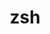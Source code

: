 ---
title: "zsh"
layout: cache
categories: [package, v0.18.0]
meta: {"versions": ["5.8"], "compilers": ["gcc@=7.5.0"], "oss": ["ubuntu18.04"], "platforms": ["linux"], "targets": ["x86_64"], "stacks": ["e4s", "root"], "num_specs": 1, "num_specs_by_stack": {"e4s": 1, "root": 1}}
spec_details: [{"hash": "b2jhuorp4tehmx7477xmhad2uyefwwhq", "compiler": "gcc@=7.5.0", "versions": ["5.8"], "os": "ubuntu18.04", "platform": "linux", "target": "x86_64", "variants": ["+skip-tcsetpgrp-test"], "stacks": ["e4s", "root"], "size": "-", "tarball": "https://binaries.spack.io/v0.18.0/build_cache/linux-ubuntu18.04-x86_64/gcc-7.5.0/zsh-5.8/linux-ubuntu18.04-x86_64-gcc-7.5.0-zsh-5.8-b2jhuorp4tehmx7477xmhad2uyefwwhq.spack"}]
---